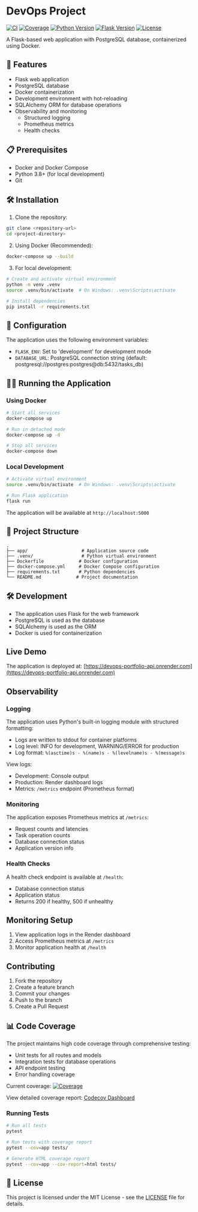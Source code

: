 # DevOps Project

[![CI](https://github.com/ChrisM922/devops-portfolio-api/actions/workflows/ci.yml/badge.svg)](https://github.com/ChrisM922/devops-portfolio-api/actions/workflows/ci.yml)
[![Coverage](https://codecov.io/gh/ChrisM922/devops-portfolio-api/branch/main/graph/badge.svg)](https://codecov.io/gh/ChrisM922/devops-portfolio-api)
[![Python Version](https://img.shields.io/badge/python-3.10-blue.svg)](https://www.python.org/downloads/)
[![Flask Version](https://img.shields.io/badge/flask-3.1.0-blue.svg)](https://flask.palletsprojects.com/)
[![License](https://img.shields.io/badge/license-MIT-green.svg)](LICENSE)

A Flask-based web application with PostgreSQL database, containerized using Docker.

## 🚀 Features

- Flask web application
- PostgreSQL database
- Docker containerization
- Development environment with hot-reloading
- SQLAlchemy ORM for database operations
- Observability and monitoring
  - Structured logging
  - Prometheus metrics
  - Health checks

## 📋 Prerequisites

- Docker and Docker Compose
- Python 3.8+ (for local development)
- Git

## 🛠️ Installation

1. Clone the repository:

```bash
git clone <repository-url>
cd <project-directory>
```

2. Using Docker (Recommended):

```bash
docker-compose up --build
```

3. For local development:

```bash
# Create and activate virtual environment
python -m venv .venv
source .venv/bin/activate  # On Windows: .venv\Scripts\activate

# Install dependencies
pip install -r requirements.txt
```

## 🔧 Configuration

The application uses the following environment variables:

- `FLASK_ENV`: Set to 'development' for development mode
- `DATABASE_URL`: PostgreSQL connection string (default: postgresql://postgres:postgres@db:5432/tasks_db)

## 🏃‍♂️ Running the Application

### Using Docker

```bash
# Start all services
docker-compose up

# Run in detached mode
docker-compose up -d

# Stop all services
docker-compose down
```

### Local Development

```bash
# Activate virtual environment
source .venv/bin/activate  # On Windows: .venv\Scripts\activate

# Run Flask application
flask run
```

The application will be available at `http://localhost:5000`

## 📁 Project Structure

```
.
├── app/                    # Application source code
├── .venv/                  # Python virtual environment
├── Dockerfile             # Docker configuration
├── docker-compose.yml     # Docker Compose configuration
├── requirements.txt       # Python dependencies
└── README.md             # Project documentation
```

## 🛠️ Development

- The application uses Flask for the web framework
- PostgreSQL is used as the database
- SQLAlchemy is used as the ORM
- Docker is used for containerization

## Live Demo

The application is deployed at: [https://devops-portfolio-api.onrender.com](https://devops-portfolio-api.onrender.com)

## Observability

### Logging

The application uses Python's built-in logging module with structured formatting:

- Logs are written to stdout for container platforms
- Log level: INFO for development, WARNING/ERROR for production
- Log format: `%(asctime)s - %(name)s - %(levelname)s - %(message)s`

View logs:

- Development: Console output
- Production: Render dashboard logs
- Metrics: `/metrics` endpoint (Prometheus format)

### Monitoring

The application exposes Prometheus metrics at `/metrics`:

- Request counts and latencies
- Task operation counts
- Database connection status
- Application version info

### Health Checks

A health check endpoint is available at `/health`:

- Database connection status
- Application status
- Returns 200 if healthy, 500 if unhealthy

## Monitoring Setup

1. View application logs in the Render dashboard
2. Access Prometheus metrics at `/metrics`
3. Monitor application health at `/health`

## Contributing

1. Fork the repository
2. Create a feature branch
3. Commit your changes
4. Push to the branch
5. Create a Pull Request

## 📊 Code Coverage

The project maintains high code coverage through comprehensive testing:

- Unit tests for all routes and models
- Integration tests for database operations
- API endpoint testing
- Error handling coverage

Current coverage: [![Coverage](https://codecov.io/gh/ChrisM922/devops-portfolio-api/branch/main/graph/badge.svg)](https://codecov.io/gh/ChrisM922/devops-portfolio-api)

View detailed coverage report: [Codecov Dashboard](https://codecov.io/gh/ChrisM922/devops-portfolio-api)

### Running Tests

```bash
# Run all tests
pytest

# Run tests with coverage report
pytest --cov=app tests/

# Generate HTML coverage report
pytest --cov=app --cov-report=html tests/
```

## 📝 License

This project is licensed under the MIT License - see the [LICENSE](LICENSE) file for details.
